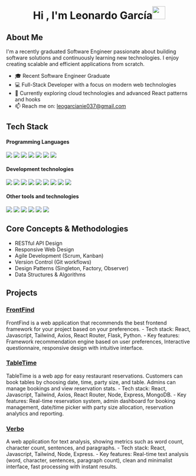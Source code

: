 <h1 align="center"><b>Hi , I'm Leonardo García</b><img src="https://media.giphy.com/media/hvRJCLFzcasrR4ia7z/giphy.gif" width="35"></h1>
<!--  -->

## About Me
I'm a recently graduated Software Engineer passionate about building software solutions and continuously learning new technologies. I enjoy creating scalable and efficient applications from scratch.
- 🎓 Recent Software Engineer Graduate
- 💻 Full-Stack Developer with a focus on modern web technologies
- 🌱 Currently exploring cloud technologies and advanced React patterns and hooks
- 📫 Reach me on: leogarcianie037@gmail.com

## Tech Stack
<h4> Programming Languages </h4>
<span> 
  <img src="https://img.shields.io/badge/javascript-%23323330.svg?style=for-the-badge&logo=javascript&logoColor=%23F7DF1E"/>
  <img src="https://img.shields.io/badge/html5-%23E34F26.svg?style=for-the-badge&logo=html5&logoColor=white"/>
  <img src="https://img.shields.io/badge/css3-%231572B6.svg?style=for-the-badge&logo=css3&logoColor=white"/>
  <img src="https://img.shields.io/badge/typescript-%23007ACC.svg?style=for-the-badge&logo=typescript&logoColor=white"/>
  <img src="https://img.shields.io/badge/java-%23ED8B00.svg?style=for-the-badge&logo=openjdk&logoColor=white"/>
  <img src="https://img.shields.io/badge/python-3670A0?style=for-the-badge&logo=python&logoColor=ffdd54"/>
  <img src="https://img.shields.io/badge/dart-%230175C2.svg?style=for-the-badge&logo=dart&logoColor=white"/>
</span>

<h4> Development technologies </h4>
<span> 
  <img src="https://img.shields.io/badge/react-%2320232a.svg?style=for-the-badge&logo=react&logoColor=%2361DAFB"/>
  <img src="https://img.shields.io/badge/Next-black?style=for-the-badge&logo=next.js&logoColor=white"/>
  <img src="https://img.shields.io/badge/tailwindcss-%2338B2AC.svg?style=for-the-badge&logo=tailwind-css&logoColor=white"/>
  <img src="https://img.shields.io/badge/node.js-6DA55F?style=for-the-badge&logo=node.js&logoColor=white"/>
  <img src="https://img.shields.io/badge/express.js-%23404d59.svg?style=for-the-badge&logo=express&logoColor=%2361DAFB"/>
  <img src="https://img.shields.io/badge/MongoDB-%234ea94b.svg?style=for-the-badge&logo=mongodb&logoColor=white"/>
  <img src="https://img.shields.io/badge/mysql-4479A1.svg?style=for-the-badge&logo=mysql&logoColor=white"/>
  <img src="https://img.shields.io/badge/Flutter-%2302569B.svg?style=for-the-badge&logo=Flutter&logoColor=white"/>
  <img src="https://img.shields.io/badge/flask-%23000.svg?style=for-the-badge&logo=flask&logoColor=white"/>
</span>

<h4> Other tools and technologies </h4>
<span> 
  <img src="https://img.shields.io/badge/Visual%20Studio%20Code-0078d7.svg?style=for-the-badge&logo=visual-studio-code&logoColor=white"/>
  <img src="https://img.shields.io/badge/git-%23F05033.svg?style=for-the-badge&logo=git&logoColor=white"/>
  <img src="https://img.shields.io/badge/NPM-%23CB3837.svg?style=for-the-badge&logo=npm&logoColor=white"/>
  <img src="https://img.shields.io/badge/Postman-FF6C37?style=for-the-badge&logo=postman&logoColor=white"/>
  <img src="https://img.shields.io/badge/figma-%23F24E1E.svg?style=for-the-badge&logo=figma&logoColor=white"/>
  <img src="https://img.shields.io/badge/Notion-%23000000.svg?style=for-the-badge&logo=notion&logoColor=white"/>
</span>

## Core Concepts & Methodologies
- RESTful API Design
- Responsive Web Design
- Agile Development (Scrum, Kanban)
- Version Control (Git workflows)
- Design Patterns (Singleton, Factory, Observer)
- Data Structures & Algorithms

## Projects
<h3><a href="https://github.com/leo-garcianie/front-find">FrontFind</a></h3>
FrontFind is a web application that recommends the best frontend framework for your project based on your preferences.
- Tech stack: React, Javascript, Tailwind, Axios, React Router, Flask, Python.
- Key features: Framework recommendation engine based on user preferences, Interactive questionnaire, responsive design with intuitive interface.

<h3><a href="https://github.com/leo-garcianie/table-time">TableTime</a></h3>
TableTime is a web app for easy restaurant reservations. Customers can book tables by choosing date, time, party size, and table. Admins can manage bookings and view reservation stats.
- Tech stack: React, Javascript, Tailwind, Axios, React Router, Node, Express, MongoDB.
- Key features: Real-time reservation system, admin dashboard for booking management, date/time picker with party size allocation, reservation analytics and reporting.

<h3><a href="https://github.com/leo-garcianie/verbo-app">Verbo</a></h3>
A web application for text analysis, showing metrics such as word count, character count, sentences, and paragraphs.
- Tech stack: React, Javascript, Tailwind, Node, Express.
- Key features: Real-time text analysis (word, character, sentences, paragraph count), clean and minimalist interface, fast processing with instant results.
